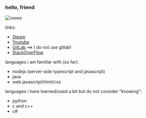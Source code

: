 ### hello, friend

![views](https://komarev.com/ghpvc/?username=nickelulz&color=brightgreen)

links:
* [Steam](https://steamcommunity.com/id/nickelulz)
* [Youtube](https://www.youtube.com/channel/UCztEQkBZUKZr7d4QEeKzwoA)
* [GitLab](https://gitlab.com/adimeadozen) ==> I do not use gitlab!
* [StackOverFlow](https://stackoverflow.com/users/14091128/nickel)

languages i am familiar with (so far):
* nodejs (server-side typescript and javascript)
* java
* web javascript/html/css

languages i have learned/used a bit but do not consider "knowing":
* python
* c and c++
* c#
